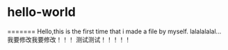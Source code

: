 # hello-world
=======
Hello,this is the first time that i made a file by myself.
lalalalalal...
我要修改我要修改！！！
测试测试！！！！！
